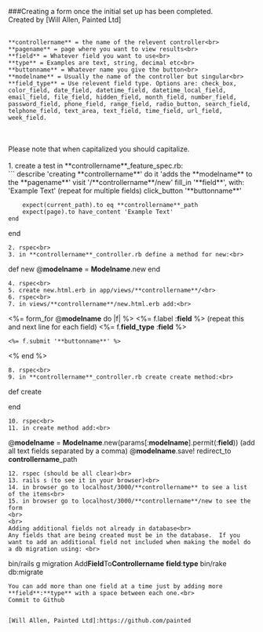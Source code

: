 ###Creating a form once the initial set up has been completed.
<br>
Created by [Will Allen, Painted Ltd]
<br>
<br>
```
**controllername** = the name of the relevent controller<br>
**pagename** = page where you want to view results<br>
**field** = Whatever field you want to use<br>
**type** = Examples are text, string, decimal etc<br>
**buttonname** = Whatever name you give the button<br>
**modelname** = Usually the name of the controller but singular<br>
**field_type** = Use relevent field type. Options are: check_box, color_field, date_field, datetime_field, datetime_local_field, email_field, file_field, hidden_field, month_field, number_field, password_field, phone_field, range_field, radio_button, search_field, telphone_field, text_area, text_field, time_field, url_field, week_field.
```
<br>
<br>
Please note that when capitalized you should capitalize.<br>
<br>
1. create a test in **controllername**_feature_spec.rb:<br>
```
describe 'creating **controllername**' do
	it 'adds the **modelname** to the **pagename**'
		visit '/**controllername**/new'
		fill_in '**field**', with: 'Example Text' (repeat for multiple fields)
		click_button '**buttonname**'

		expect(current_path).to eq **controllername**_path
		expect(page).to have_content 'Example Text'
	end
end
```
2. rspec<br>
3. in **controllername**_controller.rb define a method for new:<br>
```
def new
	@**modelname** = **Modelname**.new
end
```
4. rspec<br>
5. create new.html.erb in app/views/**controllername**/<br>
6. rspec<br>
7. in views/**controllername**/new.html.erb add:<br>
```
<%= form_for @**modelname** do |f| %>
	<%= f.label :**field** %>         (repeat this and next line for each field)
	<%= f.**field_type** :**field** %>  

	<%= f.submit '**buttonname**' %>
<% end %>
```
8. rspec<br>
9. in **controllername**_controller.rb create create method:<br>
```
def create

end
```
10. rspec<br>
11. in create method add:<br>
```
@**modelname** = **Modelname**.new(params[:**modelname**].permit(:**field**))  (add all text fields separated by a comma)
@**modelname**.save!
redirect_to **controllername**_path
```
12. rspec (should be all clear)<br>
13. rails s (to see it in your browser)<br>
14. in browser go to localhost/3000/**controllername** to see a list of the items<br>
15. in browser go to localhost/3000/**controllername**/new to see the form
<br>
<br>
Adding additional fields not already in database<br>
Any fields that are being created must be in the database.  If you want to add an additional field not included when making the model do a db migration using: <br>
```
bin/rails g migration Add**Field**To**Controllername** **field**:**type**
bin/rake db:migrate
```
You can add more than one field at a time just by adding more **field**:**type** with a space between each one.<br>
Commit to Github


[Will Allen, Painted Ltd]:https://github.com/painted